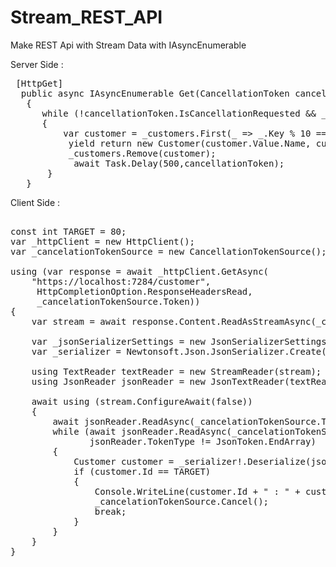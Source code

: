 # Stream_REST_API
Make REST Api with Stream Data with IAsyncEnumerable

Server Side : 
<pre>
 [HttpGet]
  public async IAsyncEnumerable<Customer> Get(CancellationToken cancellationToken)
   {
      while (!cancellationToken.IsCancellationRequested && _customers.Any(_ => _.Key % 10 == 0))
      {
          var customer = _customers.First(_ => _.Key % 10 == 0);
           yield return new Customer(customer.Value.Name, customer.Key);
           _customers.Remove(customer);
            await Task.Delay(500,cancellationToken);
       }
   }
</pre>


Client Side : 

<pre>

const int TARGET = 80;
var _httpClient = new HttpClient();
var _cancelationTokenSource = new CancellationTokenSource();

using (var response = await _httpClient.GetAsync(
    "https://localhost:7284/customer",
     HttpCompletionOption.ResponseHeadersRead,
     _cancelationTokenSource.Token))
{
    var stream = await response.Content.ReadAsStreamAsync(_cancelationTokenSource.Token);

    var _jsonSerializerSettings = new JsonSerializerSettings();
    var _serializer = Newtonsoft.Json.JsonSerializer.Create(_jsonSerializerSettings);

    using TextReader textReader = new StreamReader(stream);
    using JsonReader jsonReader = new JsonTextReader(textReader);

    await using (stream.ConfigureAwait(false))
    {
        await jsonReader.ReadAsync(_cancelationTokenSource.Token).ConfigureAwait(false);
        while (await jsonReader.ReadAsync(_cancelationTokenSource.Token).ConfigureAwait(false) &&
               jsonReader.TokenType != JsonToken.EndArray)
        {
            Customer customer = _serializer!.Deserialize<Customer>(jsonReader);
            if (customer.Id == TARGET)
            {
                Console.WriteLine(customer.Id + " : " + customer.Name);
                _cancelationTokenSource.Cancel();
                break;
            }
        }
    }
}
</pre>
